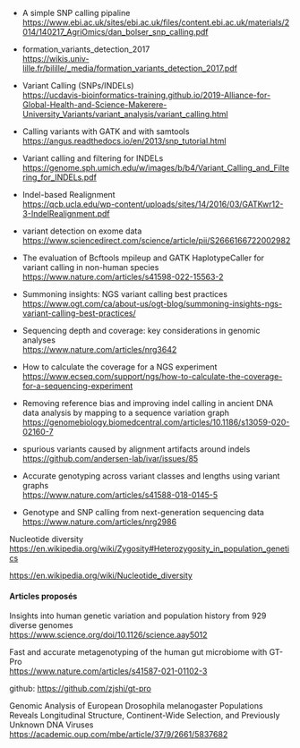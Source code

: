 
- A simple SNP calling pipaline
https://www.ebi.ac.uk/sites/ebi.ac.uk/files/content.ebi.ac.uk/materials/2014/140217_AgriOmics/dan_bolser_snp_calling.pdf

- formation_variants_detection_2017  
https://wikis.univ-lille.fr/bilille/_media/formation_variants_detection_2017.pdf

- Variant Calling (SNPs/INDELs)  
https://ucdavis-bioinformatics-training.github.io/2019-Alliance-for-Global-Health-and-Science-Makerere-University_Variants/variant_analysis/variant_calling.html

- Calling variants with GATK and with samtools  
https://angus.readthedocs.io/en/2013/snp_tutorial.html

- Variant calling and filtering for INDELs  
https://genome.sph.umich.edu/w/images/b/b4/Variant_Calling_and_Filtering_for_INDELs.pdf

- Indel-based	Realignment  
https://qcb.ucla.edu/wp-content/uploads/sites/14/2016/03/GATKwr12-3-IndelRealignment.pdf

- variant detection on exome data  
https://www.sciencedirect.com/science/article/pii/S2666166722002982

- The evaluation of Bcftools mpileup and GATK HaplotypeCaller for variant calling in non-human species  
https://www.nature.com/articles/s41598-022-15563-2

- Summoning insights: NGS variant calling best practices  
https://www.ogt.com/ca/about-us/ogt-blog/summoning-insights-ngs-variant-calling-best-practices/

- Sequencing depth and coverage: key considerations in genomic analyses  
https://www.nature.com/articles/nrg3642

- How to calculate the coverage for a NGS experiment  
https://www.ecseq.com/support/ngs/how-to-calculate-the-coverage-for-a-sequencing-experiment

- Removing reference bias and improving indel calling in ancient DNA data analysis by mapping to a sequence variation graph  
https://genomebiology.biomedcentral.com/articles/10.1186/s13059-020-02160-7

- spurious variants caused by alignment artifacts around indels  
https://github.com/andersen-lab/ivar/issues/85

- Accurate genotyping across variant classes and lengths using variant graphs  
https://www.nature.com/articles/s41588-018-0145-5

- Genotype and SNP calling from next-generation sequencing data  
https://www.nature.com/articles/nrg2986

Nucleotide diversity  
https://en.wikipedia.org/wiki/Zygosity#Heterozygosity_in_population_genetics

https://en.wikipedia.org/wiki/Nucleotide_diversity

#### Articles  proposés 

Insights into human genetic variation and population history from 929 diverse genomes  
https://www.science.org/doi/10.1126/science.aay5012  

Fast and accurate metagenotyping of the human gut microbiome with GT-Pro  
https://www.nature.com/articles/s41587-021-01102-3

github: https://github.com/zjshi/gt-pro  

Genomic Analysis of European Drosophila melanogaster Populations Reveals Longitudinal Structure, Continent-Wide Selection, and Previously Unknown DNA Viruses  
https://academic.oup.com/mbe/article/37/9/2661/5837682


